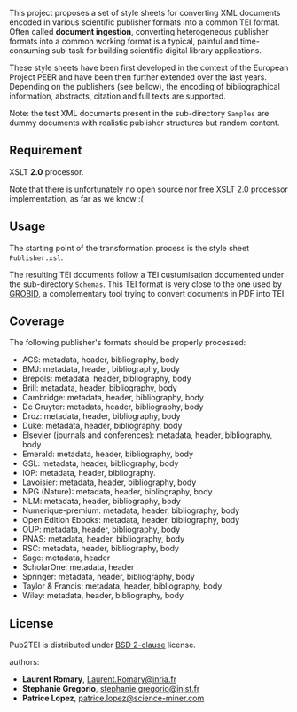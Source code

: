 This project proposes a set of style sheets for converting XML documents encoded in various scientific publisher formats into a common TEI format. Often called __document ingestion__, converting heterogeneous publisher formats into a common working format is a typical, painful and time-consuming sub-task for building scientific digital library applications.

These style sheets have been first developed in the context of the European Project PEER and have been then further extended over the last years. Depending on the publishers (see bellow), the encoding of bibliographical information, abstracts, citation and full texts are supported. 

Note: the test XML documents present in the sub-directory ```Samples``` are dummy documents with realistic publisher structures but random content.

## Requirement

XSLT __2.0__ processor.

Note that there is unfortunately no open source nor free XSLT 2.0 processor implementation, as far as we know :(

## Usage

The starting point of the transformation process is the style sheet ```Publisher.xsl```.

The resulting TEI documents follow a TEI custumisation documented under the sub-directory ```Schemas```. This TEI format is very close to the one used by [GROBID](https://github.com/kermitt2/grobid), a complementary tool trying to convert documents in PDF into TEI. 

## Coverage

The following publisher's formats should be properly processed:
- ACS: metadata, header, bibliography, body
- BMJ: metadata, header, bibliography, body
- Brepols: metadata, header, bibliography, body
- Brill: metadata, header, bibliography, body
- Cambridge: metadata, header, bibliography, body
- De Gruyter: metadata, header, bibliography, body
- Droz: metadata, header, bibliography, body
- Duke: metadata, header, bibliography, body
- Elsevier (journals and conferences): metadata, header, bibliography, body
- Emerald: metadata, header, bibliography, body
- GSL: metadata, header, bibliography, body
- IOP: metadata, header, bibliography.
- Lavoisier: metadata, header, bibliography, body 
- NPG (Nature): metadata, header, bibliography, body 
- NLM: metadata, header, bibliography, body
- Numerique-premium: metadata, header, bibliography, body
- Open Edition Ebooks: metadata, header, bibliography, body
- OUP: metadata, header, bibliography, body
- PNAS: metadata, header, bibliography, body
- RSC: metadata, header, bibliography, body
- Sage: metadata, header
- ScholarOne: metadata, header
- Springer: metadata, header, bibliography, body
- Taylor & Francis: metadata, header, bibliography, body
- Wiley: metadata, header, bibliography, body

## License

Pub2TEI is distributed under [BSD 2-clause](https://opensource.org/licenses/BSD-2-Clause) license. 

authors: 
* __Laurent Romary__, Laurent.Romary@inria.fr
* __Stephanie Gregorio__, stephanie.gregorio@inist.fr
* __Patrice Lopez__, patrice.lopez@science-miner.com

